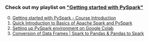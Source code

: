 ### Check out my playlist on ["Getting started with PySpark"](https://www.youtube.com/playlist?list=PLX-qVd8z5JGeolxBVY4APHUnkbFEHJqu5)
0. [Getting started with PySpark - Course Introduction](https://www.youtube.com/watch?v=2NrWSL_qh3A&t=21s)
1. [Quick Introduction to Basics of Apache Spark and PySpark](https://www.youtube.com/watch?v=82-cEHit1Uk)
2. [Setting up PySpark environment on Google Colab](https://www.youtube.com/watch?v=r5PbUuLUZiE)
3. [Conversion of Data Frames | Spark to Pandas & Pandas to Spark](https://youtu.be/EOZtqFTpkTQ)
